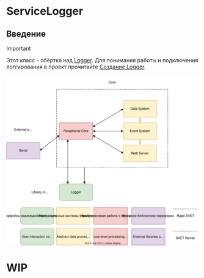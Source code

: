 # ServiceLogger


## Введение
>[!IMPORTANT]  
>Этот класс - обёртка над [Logger](logger.md). Для понимания работы и подключения логгирования в проект прочитайте [Создание Logger](logger.md#создание-logger).

<p align="center">
<img src="https://github.com/Lisoveliy/SVET/blob/master/docs/LoggerIOArch.drawio.svg?raw=true" alt="Logger IO Arch"/>
</p>

# WIP